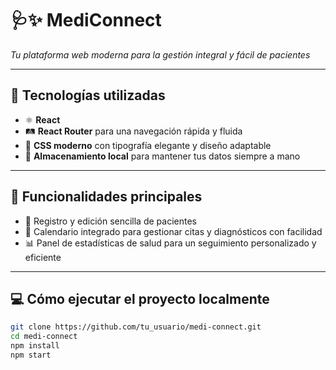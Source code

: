 # 🩺✨ MediConnect  
*Tu plataforma web moderna para la gestión integral y fácil de pacientes*  

---

## 🚀 Tecnologías utilizadas  
- ⚛️ **React**  
- 🛤️ **React Router** para una navegación rápida y fluida  
- 🎨 **CSS moderno** con tipografía elegante y diseño adaptable  
- 💾 **Almacenamiento local** para mantener tus datos siempre a mano  

---

## 🌟 Funcionalidades principales  
- 📝 Registro y edición sencilla de pacientes  
- 📅 Calendario integrado para gestionar citas y diagnósticos con facilidad  
- 📊 Panel de estadísticas de salud para un seguimiento personalizado y eficiente  

---

## 💻 Cómo ejecutar el proyecto localmente  

```bash
git clone https://github.com/tu_usuario/medi-connect.git
cd medi-connect
npm install
npm start
